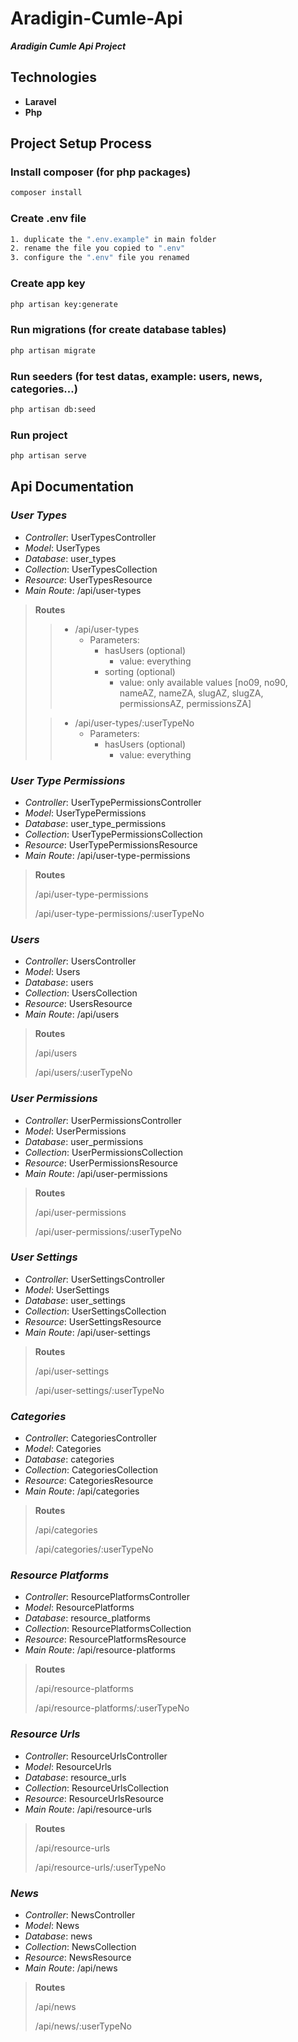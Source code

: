 # Aradigin-Cumle-Api

***Aradigin Cumle Api Project***

## Technologies
* **Laravel**
* **Php**

## Project Setup Process

### Install composer (for php packages)
```sh
composer install
```

### Create .env file
```sh
1. duplicate the ".env.example" in main folder
2. rename the file you copied to ".env"
3. configure the ".env" file you renamed
```

### Create app key
```sh
php artisan key:generate
```

### Run migrations (for create database tables)
```sh
php artisan migrate
```

### Run seeders (for test datas, example: users, news, categories...)
```sh
php artisan db:seed
```

### Run project
```sh
php artisan serve
```

## **Api Documentation**

### ***User Types***

* *Controller*: UserTypesController
* *Model*: UserTypes
* *Database*: user_types
* *Collection*: UserTypesCollection
* *Resource*: UserTypesResource
* *Main Route*: /api/user-types

> **Routes**
>   
> > * /api/user-types
> >     - Parameters:
> >         - hasUsers (optional)
> >             - value: everything
> >         - sorting (optional)
> >             - value: only available values [no09, no90, nameAZ, nameZA, slugAZ, slugZA, permissionsAZ, permissionsZA]
> 
> > * /api/user-types/:userTypeNo
> >     - Parameters:
> >         - hasUsers (optional)
> >             - value: everything
> >

### ***User Type Permissions***

* *Controller*: UserTypePermissionsController
* *Model*: UserTypePermissions
* *Database*: user_type_permissions
* *Collection*: UserTypePermissionsCollection
* *Resource*: UserTypePermissionsResource
* *Main Route*: /api/user-type-permissions

> **Routes**
>   
> /api/user-type-permissions
>
> /api/user-type-permissions/:userTypeNo

### ***Users***

* *Controller*: UsersController
* *Model*: Users
* *Database*: users
* *Collection*: UsersCollection
* *Resource*: UsersResource
* *Main Route*: /api/users

> **Routes**
>   
> /api/users
>
> /api/users/:userTypeNo

### ***User Permissions***

* *Controller*: UserPermissionsController
* *Model*: UserPermissions
* *Database*: user_permissions
* *Collection*: UserPermissionsCollection
* *Resource*: UserPermissionsResource
* *Main Route*: /api/user-permissions

> **Routes**
>   
> /api/user-permissions
>
> /api/user-permissions/:userTypeNo

### ***User Settings***

* *Controller*: UserSettingsController
* *Model*: UserSettings
* *Database*: user_settings
* *Collection*: UserSettingsCollection
* *Resource*: UserSettingsResource
* *Main Route*: /api/user-settings

> **Routes**
>   
> /api/user-settings
>
> /api/user-settings/:userTypeNo

### ***Categories***

* *Controller*: CategoriesController
* *Model*: Categories
* *Database*: categories
* *Collection*: CategoriesCollection
* *Resource*: CategoriesResource
* *Main Route*: /api/categories

> **Routes**
>   
> /api/categories
>
> /api/categories/:userTypeNo

### ***Resource Platforms***

* *Controller*: ResourcePlatformsController
* *Model*: ResourcePlatforms
* *Database*: resource_platforms
* *Collection*: ResourcePlatformsCollection
* *Resource*: ResourcePlatformsResource
* *Main Route*: /api/resource-platforms

> **Routes**
>   
> /api/resource-platforms
>
> /api/resource-platforms/:userTypeNo

### ***Resource Urls***

* *Controller*: ResourceUrlsController
* *Model*: ResourceUrls
* *Database*: resource_urls
* *Collection*: ResourceUrlsCollection
* *Resource*: ResourceUrlsResource
* *Main Route*: /api/resource-urls

> **Routes**
>   
> /api/resource-urls
>
> /api/resource-urls/:userTypeNo

### ***News***

* *Controller*: NewsController
* *Model*: News
* *Database*: news
* *Collection*: NewsCollection
* *Resource*: NewsResource
* *Main Route*: /api/news

> **Routes**
>   
> /api/news
>
> /api/news/:userTypeNo
